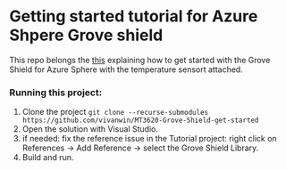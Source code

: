 # Getting started tutorial for Azure Shpere Grove shield

This repo belongs the [this](https://vincent.frl/azure-sphere-part-3/) explaining how to get started with the Grove Shield for Azure Sphere with the temperature sensort attached.

### Running this project:
1. Clone the project `git clone --recurse-submodules https://github.com/vivanwin/MT3620-Grove-Shield-get-started`
2. Open the solution with Visual Studio.
3. if needed: fix the reference issue in the Tutorial project: right click on References -> Add Reference -> select the Grove Shield Library.
4. Build and run.